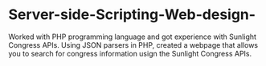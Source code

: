 # Server-side-Scripting-Web-design-

Worked with PHP programming language and got experience with Sunlight Congress APIs. Using JSON parsers in PHP, created a webpage that allows you to search for congress information usign the Sunlight Congress APIs.
